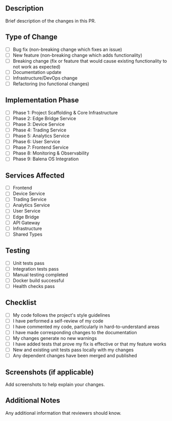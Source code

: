## Description

Brief description of the changes in this PR.

## Type of Change

- [ ] Bug fix (non-breaking change which fixes an issue)
- [ ] New feature (non-breaking change which adds functionality)
- [ ] Breaking change (fix or feature that would cause existing functionality to not work as expected)
- [ ] Documentation update
- [ ] Infrastructure/DevOps change
- [ ] Refactoring (no functional changes)

## Implementation Phase

- [ ] Phase 1: Project Scaffolding & Core Infrastructure
- [ ] Phase 2: Edge Bridge Service
- [ ] Phase 3: Device Service
- [ ] Phase 4: Trading Service
- [ ] Phase 5: Analytics Service
- [ ] Phase 6: User Service
- [ ] Phase 7: Frontend Service
- [ ] Phase 8: Monitoring & Observability
- [ ] Phase 9: Balena OS Integration

## Services Affected

- [ ] Frontend
- [ ] Device Service
- [ ] Trading Service
- [ ] Analytics Service
- [ ] User Service
- [ ] Edge Bridge
- [ ] API Gateway
- [ ] Infrastructure
- [ ] Shared Types

## Testing

- [ ] Unit tests pass
- [ ] Integration tests pass
- [ ] Manual testing completed
- [ ] Docker build successful
- [ ] Health checks pass

## Checklist

- [ ] My code follows the project's style guidelines
- [ ] I have performed a self-review of my code
- [ ] I have commented my code, particularly in hard-to-understand areas
- [ ] I have made corresponding changes to the documentation
- [ ] My changes generate no new warnings
- [ ] I have added tests that prove my fix is effective or that my feature works
- [ ] New and existing unit tests pass locally with my changes
- [ ] Any dependent changes have been merged and published

## Screenshots (if applicable)

Add screenshots to help explain your changes.

## Additional Notes

Any additional information that reviewers should know. 